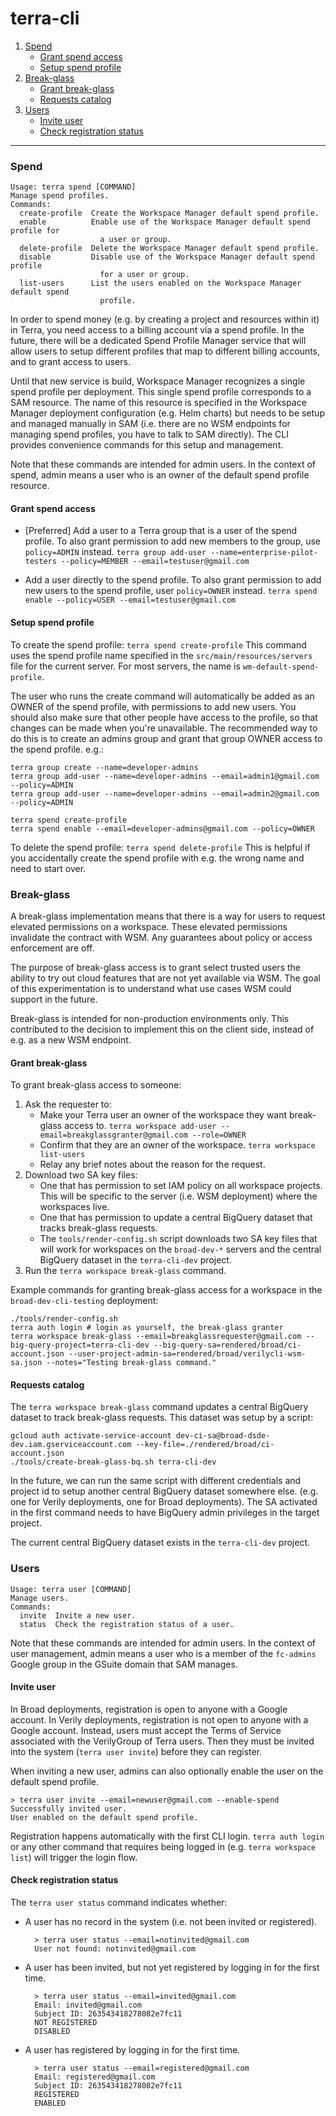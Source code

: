 # terra-cli

1. [Spend](#spend)
    * [Grant spend access](#grant-spend-access)
    * [Setup spend profile](#setup-spend-profile)
2. [Break-glass](#break-glass)
    * [Grant break-glass](#grant-break-glass)
    * [Requests catalog](#requests-catalog)
3. [Users](#users)
    * [Invite user](#invite-user)
    * [Check registration status](#check-registration-status)
    
-----

### Spend
```
Usage: terra spend [COMMAND]
Manage spend profiles.
Commands:
  create-profile  Create the Workspace Manager default spend profile.
  enable          Enable use of the Workspace Manager default spend profile for
                    a user or group.
  delete-profile  Delete the Workspace Manager default spend profile.
  disable         Disable use of the Workspace Manager default spend profile
                    for a user or group.
  list-users      List the users enabled on the Workspace Manager default spend
                    profile.
```

In order to spend money (e.g. by creating a project and resources within it) in Terra, you need
access to a billing account via a spend profile. In the future, there will be a dedicated Spend
Profile Manager service that will allow users to setup different profiles that map to different
billing accounts, and to grant access to users.

Until that new service is build, Workspace Manager recognizes a single spend profile per deployment.
This single spend profile corresponds to a SAM resource. The name of this resource is specified in
the Workspace Manager deployment configuration (e.g. Helm charts) but needs to be setup and managed
manually in SAM (i.e. there are no WSM endpoints for managing spend profiles, you have to talk to SAM
directly). The CLI provides convenience commands for this setup and management.

Note that these commands are intended for admin users. In the context of spend, admin means a user
who is an owner of the default spend profile resource.

#### Grant spend access
- [Preferred] Add a user to a Terra group that is a user of the spend profile. To also grant permission
  to add new members to the group, use `policy=ADMIN` instead.
  `terra group add-user --name=enterprise-pilot-testers --policy=MEMBER --email=testuser@gmail.com`

- Add a user directly to the spend profile. To also grant permission to add new users to the spend profile,
  user `policy=OWNER` instead.
  `terra spend enable --policy=USER --email=testuser@gmail.com`

#### Setup spend profile
To create the spend profile:
  `terra spend create-profile`
This command uses the spend profile name specified in the `src/main/resources/servers` file for the current
server. For most servers, the name is `wm-default-spend-profile`.

The user who runs the create command will automatically be added as an OWNER of the spend profile, with
permissions to add new users. You should also make sure that other people have access to the profile,
so that changes can be made when you're unavailable. The recommended way to do this is to create an admins
group and grant that group OWNER access to the spend profile. e.g.:
```
terra group create --name=developer-admins
terra group add-user --name=developer-admins --email=admin1@gmail.com --policy=ADMIN
terra group add-user --name=developer-admins --email=admin2@gmail.com --policy=ADMIN

terra spend create-profile
terra spend enable --email=developer-admins@gmail.com --policy=OWNER
```

To delete the spend profile:
  `terra spend delete-profile`
This is helpful if you accidentally create the spend profile with e.g. the wrong name and need to start over.


### Break-glass
A break-glass implementation means that there is a way for users to request elevated permissions on a workspace.
These elevated permissions invalidate the contract with WSM. Any guarantees about policy or access enforcement
are off.

The purpose of break-glass access is to grant select trusted users the ability to try out cloud features that
are not yet available via WSM. The goal of this experimentation is to understand what use cases WSM could
support in the future.

Break-glass is intended for non-production environments only. This contributed to the decision to implement
this on the client side, instead of e.g. as a new WSM endpoint.

#### Grant break-glass
To grant break-glass access to someone:
1. Ask the requester to:
    - Make your Terra user an owner of the workspace they want break-glass access to.
      `terra workspace add-user --email=breakglassgranter@gmail.com --role=OWNER`
    - Confirm that they are an owner of the workspace.
      `terra workspace list-users`
    - Relay any brief notes about the reason for the request.
2. Download two SA key files:
    - One that has permission to set IAM policy on all workspace projects. This will be specific
      to the server (i.e. WSM deployment) where the workspaces live.
    - One that has permission to update a central BigQuery dataset that tracks break-glass requests.
    - The `tools/render-config.sh` script downloads two SA key files that will work for workspaces
      on the `broad-dev-*` servers and the central BigQuery dataset in the `terra-cli-dev` project.
3. Run the `terra workspace break-glass` command.

Example commands for granting break-glass access for a workspace in the `broad-dev-cli-testing` deployment:
```
./tools/render-config.sh
terra auth login # login as yourself, the break-glass granter
terra workspace break-glass --email=breakglassrequester@gmail.com --big-query-project=terra-cli-dev --big-query-sa=rendered/broad/ci-account.json --user-project-admin-sa=rendered/broad/verilycli-wsm-sa.json --notes="Testing break-glass command."
```

#### Requests catalog
The `terra workspace break-glass` command updates a central BigQuery dataset to track break-glass requests.
This dataset was setup by a script:
```
gcloud auth activate-service-account dev-ci-sa@broad-dsde-dev.iam.gserviceaccount.com --key-file=./rendered/broad/ci-account.json
./tools/create-break-glass-bq.sh terra-cli-dev
```

In the future, we can run the same script with different credentials and project id to setup another central
BigQuery dataset somewhere else. (e.g. one for Verily deployments, one for Broad deployments). The SA activated
in the first command needs to have BigQuery admin privileges in the target project.

The current central BigQuery dataset exists in the `terra-cli-dev` project.


### Users
```
Usage: terra user [COMMAND]
Manage users.
Commands:
  invite  Invite a new user.
  status  Check the registration status of a user.
```

Note that these commands are intended for admin users. In the context of user management, admin means a user
who is a member of the `fc-admins` Google group in the GSuite domain that SAM manages.

#### Invite user
In Broad deployments, registration is open to anyone with a Google account. In Verily deployments, registration is
not open to anyone with a Google account. Instead, users must accept the Terms of Service associated with the
VerilyGroup of Terra users. Then they must be invited into the system (`terra user invite`) before they can register.

When inviting a new user, admins can also optionally enable the user on the default spend profile.
```
> terra user invite --email=newuser@gmail.com --enable-spend
Successfully invited user.
User enabled on the default spend profile.
```

Registration happens automatically with the first CLI login. `terra auth login` or any other command that requires
being logged in (e.g. `terra workspace list`) will trigger the login flow.

#### Check registration status
The `terra user status` command indicates whether:
- A user has no record in the system (i.e. not been invited or registered).
    ```
      > terra user status --email=notinvited@gmail.com
      User not found: notinvited@gmail.com
    ```
- A user has been invited, but not yet registered by logging in for the first time.
    ```
      > terra user status --email=invited@gmail.com
      Email: invited@gmail.com
      Subject ID: 263543418278082e7fc11
      NOT REGISTERED
      DISABLED
    ```
- A user has registered by logging in for the first time.
    ```
      > terra user status --email=registered@gmail.com
      Email: registered@gmail.com
      Subject ID: 263543418278082e7fc11
      REGISTERED
      ENABLED
    ```
